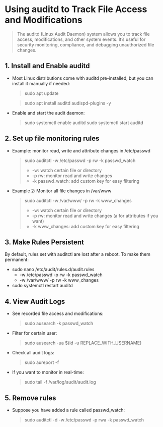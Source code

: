 # Using auditd to Track File Access and Modifications
> The auditd (Linux Audit Daemon) system allows you to track file access, modifications, and other system events. It’s useful for security monitoring, compliance, and debugging unauthorized file changes.

## 1. Install and Enable auditd
- Most Linux distributions come with auditd pre-installed, but you can install it manually if needed:
    > sudo apt update 
    
    > sudo apt install auditd audispd-plugins -y
- Enable and start the audit daemon:
    > sudo systemctl enable auditd
    > sudo systemctl start auditd
## 2. Set up file monitoring rules
- Example: monitor read, write and attribute changes in /etc/passwd
    >sudo auditctl -w /etc/passwd -p rw -k passwd_watch
    >- -w: watch certain file or directory
    >- -p rw: monitor read and write changes
    >- -k passwd_watch: add custom key for easy filtering
- Example 2: Monitor all file changes in /var/www
    > sudo auditctl -w /var/www/ -p rw -k www_changes
    >- -w: watch certain file or directory
    >- -p rw: monitor read and write changes (a for attributes if you want)
    >- -k www_changes: add custom key for easy filtering

## 3. Make Rules Persistent
By default, rules set with auditctl are lost after a reboot. To make them permanent:
- sudo nano /etc/audit/rules.d/audit.rules
    - -w /etc/passwd -p rw -k passwd_watch
    - -w /var/www/ -p rw -k www_changes
- sudo systemctl restart auditd

## 4. View Audit Logs
- See recorded file access and modifications:
    > sudo ausearch -k passwd_watch
- Filter for certain user:
    > sudo ausearch -ua $(id -u REPLACE_WITH_USERNAME)
- Check all audit logs:
    > sudo aureport -f
- If you want to monitor in real-time:
    > sudo tail -f /var/log/audit/audit.log

## 5. Remove rules
- Suppose you have added a rule called passwd_watch:
    > sudo auditctl -d -w /etc/passwd -p rwa -k passwd_watch

